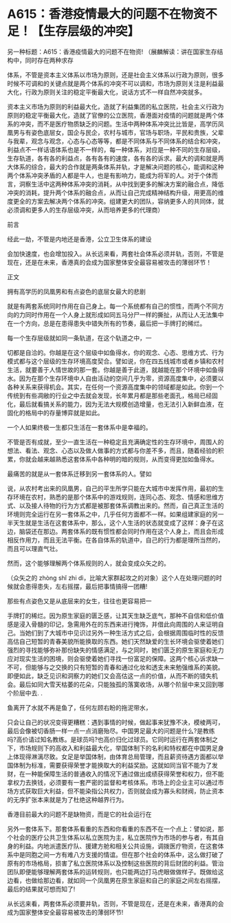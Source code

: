 # A615：香港疫情最大的问题不在物资不足！【生存层级的冲突】

另一种标题：A615：香港疫情最大的问题不在物资! （展麟解读：讲在国家生存结构中，同时存在两种求存

体系，不管是资本主义体系以市场为原则，还是社会主义体系以行政为原则，很多时候不可调和的关键点就是两个体系的冲突不可以调和，市场为原则关注是利益最大化，行政为原则关注的稳定平衡最大化，说话方式不一样自然冲突就多。

资本主义市场为原则的利益最大化，造就了利益集团的私立医院，社会主义行政为原则的稳定平衡最大化，造就了官僚的公立医院，香港面对疫情的问题就是两个体系的冲突，而不是医疗物质缺乏的问题。生活中两种体系冲突比比皆是，高学历凤凰男与有姿色底层女，国企与民企，农村与城市，官场与职场，平民和贵族，父辈与我辈，观念与观念，心态与心态等等，都是不同体系与不同体系的结合和冲突，利益点不一样话语体系也是不一样的，每一种体系，对应是一种不同的生存层级，生存轨道，各有各的利益点，各有各有的速度，各有各的诉求。最大的调和就是两大体系的综合，最大的合作就是两条体系并轨，才是解决问题的核心，能调和这种两个体系冲突矛盾的人都是牛人，也是有影响力，能成为将军的人。对于个体而言，洞察生活中这两种体系冲突的消耗，从中找到更多的解决方案的融合点，降低冲突的消耗，提升两个体系的融合点，从而让自己完成精神结构升级，用更高的维度更全的方案去解决两个体系的冲突。组建更大的团队，容纳更多人的共同体，就必须调和更多人的生存层级冲突，从而培养更多的代理商）

前言

经此一劫，不管是内地还是香港，公立卫生体系的建设

会加快速度，也会增加投入。从长远来看，两套社会体系必须并轨，否则，不管是现在，还是在未来，香港真的会成为国家整体安全最容易被攻击的薄弱环节！

正文

拥有高学历的凤凰男和有点姿色的底层女最大的悲剧

就是有两套系统同时作用在自己身上。每一个系统都有自己的惯性，而两个不同方向的力同时作用在一个人身上就形成如同五马分尸一样的撕扯，从而让人无法集中在一个方向，总是在患得患失中错失所有的节奏，最后把一手牌打的稀烂。

每一个生存层级就如同一条轨道，在这个轨道之中，一

切都是自洽的。你越是在这个层级中如鱼得水，你的观念、心态、思维方式、行为模式都与这个层级的生存环境高度契合。譬如说，你在四五线城市或者乡镇和农村生活，就要善于人情世故的那一套。你越是善于此道，就越能在那个环境中如鱼得水。因为在那个生存环境中人自由活动的空间几乎为零，资源高度集中，必须要以各种关系来获得机会。其实，在任何一个资源高度集中的领域都是如此。你到一个传统到有些凋敝的行业之中去就会发现，长年累月都是那些老面孔，格局已经固化，最后就看搞关系的能力，因为无法大规模创造增量，也无法引入新鲜血液，在固化的格局中的存量博弈就是如此。

一个人如果终极一生都只生活在一套体系中是幸福的。

不管是否有成就，至少一直生活在一种稳定且充满确定性的生存环境中，周围人的想法、看法、观念、心态以及做人做事的方式都与你差不多，而且，随着经验的积累，你就会越来越熟悉这套体系中各种明的暗的规则，从而变得更加如鱼得水。

最痛苦的就是从一套体系迁移到另一套体系的人。譬如

说，从农村考出来的凤凰男，自己的平生所学只能在大城市中发挥作用，最初的生存环境在农村，熟悉的是那个体系中的游戏规则，连同心态、观念、情感和思维方式、以及接人待物的行为方式都是被那套体系调教出来的。然而，自己真正生活的环境则完全运行在另一套体系之中，几乎任何方面都不一样。如果组建家庭的另一半天生就是生活在这套体系中，那么，这个人生活的状态就变成了这样：身子在这边，脑袋还在那边。两套体系的既有惯性都会同时作用在这个人身上，而且会形成相反作用力，而且无法平衡。在各自体系的轨道中，自己的行为都是理所当然的，而且可以理直气壮。

然而，这个能够理解两个体系规则的人，就会变成众矢之的。

（众矢之的 zhòng shǐ zhi dì，比喻大家群起攻之的对象）这个人在处理问题的时候就会患得患失，左右摇摆，最后把事情搞得一团糟!

那些有点姿色又是从底层来的女生，往往也更容易把一

手牌打的稀烂。因为原生家庭的匮乏感，让其天生缺乏底气，那种不自信和低价值感是浸入骨髓的印记，急需用外在的东西来进行掩饰，并借此向周围的人来证明自己。当她们到了大城市中见识过另外一种生活方式之后，会根据周围临时性的反馈高估自己短暂的青春美貌所能换取的东西。她们天然缺爱的生长环境会驱使着她们强烈的寻找能够弥补那份缺失的情感满足，与之同时，她们匮乏的原生家庭和无力应对现实生活的困境，则会驱使着她们寻找一份富足的保障。这两个核心诉求缺一不可，但能够与之交换的只有短暂的青春和通过化妆和透支未来勉强维系的美貌。即便如此，缺乏见识和洞察力的她们又会高估这一点的价值，从而不断的错失机会。最后如同大雪天枯萎的花朵，只能独孤的落寞收场，从哪个阶层中来又回到哪个阶层中去. .

鱼离开了水就不再是鱼了，任何左顾右盼的拖泥带水，

只会让自己的状况变得更糟糕：遇到事情的时候，做起事来犹豫不决，模棱两可，最后会像被切香肠一样一点一点消磨殆尽。中国男足最大的问题是什么?是教练吗?高价请过知名教练。是球员吗?也高价归化过球员。它同时运行在两套体制之下，市场规则下的高收入和利益最大化，举国体制下的名利和特权都在中国男足身上体现得淋漓尽致。女足是举国体制，由体育总局管理，而且薪资待遇方面都以举国体制为标准，需要获得荣誉才能换取大的利益奖励。这就如同当官不能为了发财，在一种能保障生活的普通收入的情况下通过做出成绩获得荣誉和权力，但不能拿权力去换钱，必须要有一套严密的监督和考核体系。市场上的企业主可以通过市场方式获取巨大利益，但不能染指公共权力，否则就会成为寡头和财阀，防止资本的无序扩张本来就是为了杜绝这种越界行为。

香港目前最大的问题不是缺物资，而是它的社会运行在

另外一套体系下。那套体系看重的东西和你看重的东西不在一个点上：譬如说，那个社会的医疗公共卫生体系以私立医院为主，私立医院作为市场的参与者，有其自身的利益。内地派遣医疗队、援建方舱和相关公共设施，调拨医疗物资，在这套体系中是同胞之间一方有难八方支援的情谊。但在那个社会的体系中，这么做打破了原有的市场格局，损害了私立医院体系以及控制这些医院的背后财团的利益。管治团队即便能够理解两套体系的运转规则，也只能两边打马虎眼做做样子。既做给这边看，也做给那边看，就如同一个凤凰男在原生家庭和自己的家庭之间左右摇摆，最后的结果就可想而知了!

从长远来看，两套体系必须要并轨，否则，不管是现在，还是在未来，香港真的会成为国家整体安全最容易被攻击的薄弱环节!